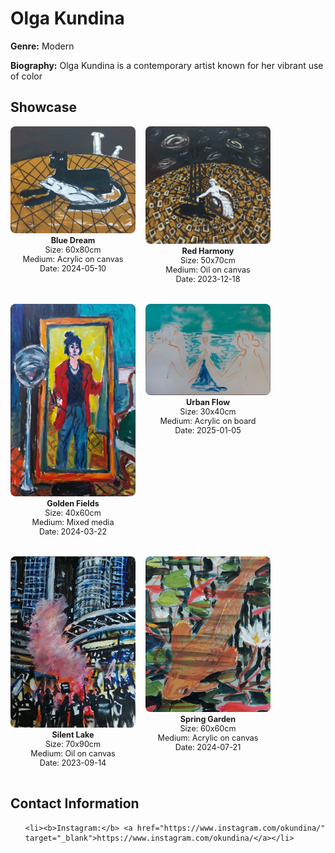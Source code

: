 <h1>Olga Kundina</h1>

**Genre:** Modern

**Biography:**
Olga Kundina is a contemporary artist known for her vibrant use of color


## Showcase
<div style="display: flex; flex-wrap: wrap; gap: 16px;">

  <div style="text-align:center; margin-bottom:16px;">
    <a href="/assets/artists/okundina/Screenshot%202025-06-22%20at%2014.34.20.png" target="_blank">
      <img src="/assets/artists/okundina/Screenshot%202025-06-22%20at%2014.34.20.png" alt="Olga Kundina" style="width:200px; height:auto; object-fit:cover; border-radius:8px; display:block; margin:0 auto;" />
    </a>
    <div style="font-size:0.9em; margin-top:4px;">
      <b>Blue Dream</b><br>
      Size: 60x80cm<br>
      Medium: Acrylic on canvas<br>
      Date: 2024-05-10
    </div>
  </div>

  <div style="text-align:center; margin-bottom:16px;">
    <a href="/assets/artists/okundina/Screenshot%202025-06-22%20at%2014.34.32.png" target="_blank">
      <img src="/assets/artists/okundina/Screenshot%202025-06-22%20at%2014.34.32.png" alt="Olga Kundina" style="width:200px; height:auto; object-fit:cover; border-radius:8px; display:block; margin:0 auto;" />
    </a>
    <div style="font-size:0.9em; margin-top:4px;">
      <b>Red Harmony</b><br>
      Size: 50x70cm<br>
      Medium: Oil on canvas<br>
      Date: 2023-12-18
    </div>
  </div>

  <div style="text-align:center; margin-bottom:16px;">
    <a href="/assets/artists/okundina/Screenshot%202025-06-22%20at%2014.34.47.png" target="_blank">
      <img src="/assets/artists/okundina/Screenshot%202025-06-22%20at%2014.34.47.png" alt="Olga Kundina" style="width:200px; height:auto; object-fit:cover; border-radius:8px; display:block; margin:0 auto;" />
    </a>
    <div style="font-size:0.9em; margin-top:4px;">
      <b>Golden Fields</b><br>
      Size: 40x60cm<br>
      Medium: Mixed media<br>
      Date: 2024-03-22
    </div>
  </div>

  <div style="text-align:center; margin-bottom:16px;">
    <a href="/assets/artists/okundina/Screenshot%202025-06-22%20at%2014.34.57.png" target="_blank">
      <img src="/assets/artists/okundina/Screenshot%202025-06-22%20at%2014.34.57.png" alt="Olga Kundina" style="width:200px; height:auto; object-fit:cover; border-radius:8px; display:block; margin:0 auto;" />
    </a>
    <div style="font-size:0.9em; margin-top:4px;">
      <b>Urban Flow</b><br>
      Size: 30x40cm<br>
      Medium: Acrylic on board<br>
      Date: 2025-01-05
    </div>
  </div>

  <div style="text-align:center; margin-bottom:16px;">
    <a href="/assets/artists/okundina/Screenshot%202025-06-22%20at%2014.35.11.png" target="_blank">
      <img src="/assets/artists/okundina/Screenshot%202025-06-22%20at%2014.35.11.png" alt="Olga Kundina" style="width:200px; height:auto; object-fit:cover; border-radius:8px; display:block; margin:0 auto;" />
    </a>
    <div style="font-size:0.9em; margin-top:4px;">
      <b>Silent Lake</b><br>
      Size: 70x90cm<br>
      Medium: Oil on canvas<br>
      Date: 2023-09-14
    </div>
  </div>

  <div style="text-align:center; margin-bottom:16px;">
    <a href="/assets/artists/okundina/Screenshot%202025-06-22%20at%2014.35.46.png" target="_blank">
      <img src="/assets/artists/okundina/Screenshot%202025-06-22%20at%2014.35.46.png" alt="Olga Kundina" style="width:200px; height:auto; object-fit:cover; border-radius:8px; display:block; margin:0 auto;" />
    </a>
    <div style="font-size:0.9em; margin-top:4px;">
      <b>Spring Garden</b><br>
      Size: 60x60cm<br>
      Medium: Acrylic on canvas<br>
      Date: 2024-07-21
    </div>
  </div>

</div>



## Contact Information
<ul>

  
    <li><b>Instagram:</b> <a href="https://www.instagram.com/okundina/" target="_blank">https://www.instagram.com/okundina/</a></li>
  

</ul>
